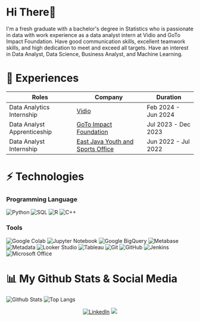 # Hi There👋

I'm a fresh graduate with a bachelor's degree in Statistics who is passionate in data with work experience as a data analyst intern at Vidio and GoTo Impact Foundation. Have good communication skills, excellent teamwork skills, and high dedication to meet and exceed all targets. Have an interest in Data Analyst, Data Science, Business Analyst, and Machine Learning.

# 🏢 Experiences
| Roles | Company | Duration |
| --- | --- | --- |
| Data Analytics Internship | [Vidio](https://www.vidio.com/) | Feb 2024 - Jun 2024 |
| Data Analyst Apprenticeship| [GoTo Impact Foundation](https://goto-impact.org/) | Jul 2023 - Dec 2023 |
| Data Analyst Internship | [East Java Youth and Sports Office](https://dispora.jatimprov.go.id/) | Jun 2022 - Jul 2022 |

# ⚡ Technologies

### Programming Language
 ![Python](https://img.shields.io/badge/Python-14354C?style=for-the-badge&logo=python&logoColor=white)
 ![SQL](https://img.shields.io/badge/SQL-00758F?style=for-the-badge&logo=mysql&logoColor=white)
 ![R](https://img.shields.io/badge/R-276DC3?style=for-the-badge&logo=r&logoColor=white)
 ![C++](https://img.shields.io/badge/C%2B%2B-00599C?style=for-the-badge&logo=c%2B%2B&logoColor=white)
 
### Tools
![Google Colab](https://img.shields.io/badge/Google%20Colab-F9AB00?style=for-the-badge&logo=google-colab&logoColor=white)
![Jupyter Notebook](https://img.shields.io/badge/Jupyter_Notebook-F37626?style=for-the-badge&logo=jupyter&logoColor=white)
![Google BigQuery](https://img.shields.io/badge/Google%20BigQuery-4285F4?style=for-the-badge&logo=google-cloud&logoColor=white)
![Metabase](https://img.shields.io/badge/Metabase-509EE3?style=for-the-badge&logo=metabase&logoColor=white)
![Metadata](https://img.shields.io/badge/Metadata-00C0A7?style=for-the-badge&logo=data&logoColor=white)
![Looker Studio](https://img.shields.io/badge/Looker%20Studio-4285F4?style=for-the-badge&logo=looker&logoColor=white)
![Tableau](https://img.shields.io/badge/Tableau-E97627?style=for-the-badge&logo=tableau&logoColor=white)
![Git](https://img.shields.io/badge/git-%23F05033.svg?style=for-the-badge&logo=git&logoColor=white)
![GitHub](https://img.shields.io/badge/github-%23121011.svg?style=for-the-badge&logo=github&logoColor=white)
![Jenkins](https://img.shields.io/badge/Jenkins-D24939?style=for-the-badge&logo=jenkins&logoColor=white)
![Microsoft Office](https://img.shields.io/badge/Microsoft%20Office-D83B01?style=for-the-badge&logo=microsoft-office&logoColor=white)


# 📊 My Github Stats & Social Media
![Github Stats](https://github-readme-stats.vercel.app/api?username=berlianilarasati&count_private=true&show_icons=true&include_all_commits=true)
![Top Langs](https://github-readme-stats.vercel.app/api/top-langs/?username=berlianilarasati&hide=TeX&layout=compact)

<div>
  <p align = "center">
<a href="https://www.linkedin.com/in/berlianilarasati/" target="_blank"><img src="https://img.shields.io/badge/LinkedIn-0077B5?style=for-the-badge&logo=linkedin&logoColor=white" alt="LinkedIn"></a>
<a href="mailto:berlianilarasati02@gmail.com"><img src="https://img.shields.io/badge/Gmail-D14836?style=for-the-badge&logo=gmail&logoColor=white"/></a>
  </p>
